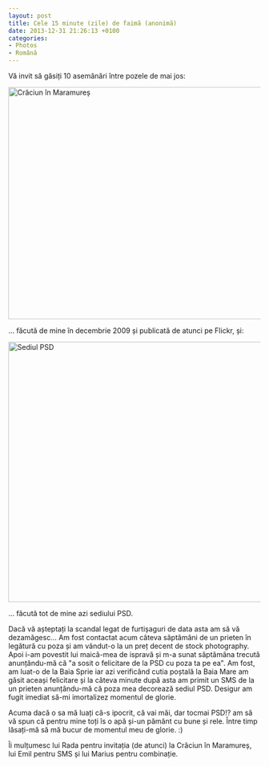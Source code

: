 ```yaml
---
layout: post
title: Cele 15 minute (zile) de faimă (anonimă)
date: 2013-12-31 21:26:13 +0100
categories:
- Photos
- Română
---
```

<p>Vă invit să găsiți 10 asemănări între pozele de mai jos:</p>
<p><a href="http://www.flickr.com/photos/janos/4202691041/"><img src="http://www.rusiczki.net/wp-content/uploads/2013/12/4202691041_c0176a08aa_o-693x463.jpg" alt="Crăciun în Maramureș" width="693" height="463" class="alignnone size-medium wp-image-4737" /></a></p>
<p>... făcută de mine în decembrie 2009 și publicată de atunci pe Flickr, și:</p>
<p><a href="http://www.rusiczki.net/wp-content/uploads/2013/12/PC310386.jpg"><img src="http://www.rusiczki.net/wp-content/uploads/2013/12/PC310386-693x519.jpg" alt="Sediul PSD" width="693" height="519" class="alignnone size-medium wp-image-4738" /></a></p>
<p>... făcută tot de mine azi sediului PSD.</p>
<p>Dacă vă așteptați la scandal legat de furtișaguri de data asta am să vă dezamăgesc... Am fost contactat acum câteva săptămâni de un prieten în legătură cu poza și am vândut-o la un preț decent de stock photography. Apoi i-am povestit lui maică-mea de ispravă și m-a sunat săptămâna trecută anunțându-mă că "a sosit o felicitare de la PSD cu poza ta pe ea". Am fost, am luat-o de la Baia Sprie iar azi verificând cutia poștală la Baia Mare am găsit aceași felicitare și la câteva minute după asta am primit un SMS de la un prieten anunțându-mă că poza mea decorează sediul PSD. Desigur am fugit imediat să-mi imortalizez momentul de glorie.</p>
<p>Acuma dacă o sa mă luați că-s ipocrit, că vai măi, dar tocmai PSD!? am să vă spun că pentru mine toți îs o apă și-un pământ cu bune și rele. Între timp lăsați-mă să mă bucur de momentul meu de glorie. :)</p>
<p>Îi mulțumesc lui Rada pentru invitația (de atunci) la Crăciun în Maramureș, lui Emil pentru SMS și lui Marius pentru combinație.</p>
